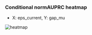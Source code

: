 ### Conditional normAUPRC heatmap

- X: eps_current, Y: gap_mu

![heatmap](/home/elicer/project_0814_2/results/20250815-082350/holdout/conditional_heatmap_eps_current_vs_gap_mu.png)
